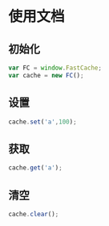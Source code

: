 # 使用文档

## 初始化

```js
var FC = window.FastCache;
var cache = new FC();
```

## 设置

```js
cache.set('a',100);
```

## 获取

```js
cache.get('a');
```

## 清空
```js
cache.clear();
```